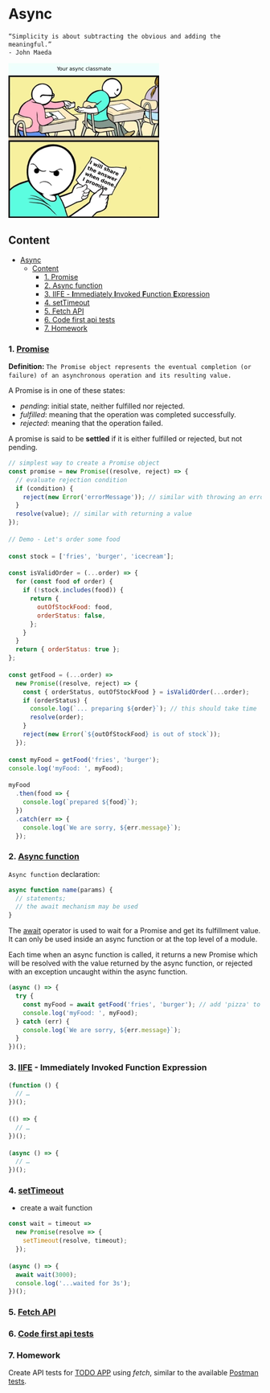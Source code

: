 # Async

```text
“Simplicity is about subtracting the obvious and adding the meaningful.”
- John Maeda
```

![](../resource/image/_8_async_classmate.png)

## Content

- [Async](#async)
  - [Content](#content)
    - [1. Promise](#1-promise)
    - [2. Async function](#2-async-function)
    - [3. IIFE - **I**mmediately **I**nvoked **F**unction **E**xpression](#3-iife---immediately-invoked-function-expression)
    - [4. setTimeout](#4-settimeout)
    - [5. Fetch API](#5-fetch-api)
    - [6. Code first api tests](#6-code-first-api-tests)
    - [7. Homework](#7-homework)

### 1. [Promise](https://developer.mozilla.org/en-US/docs/Web/JavaScript/Reference/Global_Objects/Promise)

**Definition:** `The Promise object represents the eventual completion (or failure) of an asynchronous operation and its resulting value.`

A Promise is in one of these states:

- _pending_: initial state, neither fulfilled nor rejected.
- _fulfilled_: meaning that the operation was completed successfully.
- _rejected_: meaning that the operation failed.

A promise is said to be **settled** if it is either fulfilled or rejected, but not pending.

```javascript
// simplest way to create a Promise object
const promise = new Promise((resolve, reject) => {
  // evaluate rejection condition
  if (condition) {
    reject(new Error('errorMessage')); // similar with throwing an error
  }
  resolve(value); // similar with returning a value
});

// Demo - Let's order some food

const stock = ['fries', 'burger', 'icecream'];

const isValidOrder = (...order) => {
  for (const food of order) {
    if (!stock.includes(food)) {
      return {
        outOfStockFood: food,
        orderStatus: false,
      };
    }
  }
  return { orderStatus: true };
};

const getFood = (...order) =>
  new Promise((resolve, reject) => {
    const { orderStatus, outOfStockFood } = isValidOrder(...order);
    if (orderStatus) {
      console.log(`... preparing ${order}`); // this should take time
      resolve(order);
    }
    reject(new Error(`${outOfStockFood} is out of stock`));
  });

const myFood = getFood('fries', 'burger');
console.log('myFood: ', myFood);

myFood
  .then(food => {
    console.log(`prepared ${food}`);
  })
  .catch(err => {
    console.log(`We are sorry, ${err.message}`);
  });
```

### 2. [Async function](https://developer.mozilla.org/en-US/docs/Web/JavaScript/Reference/Statements/async_function)

`Async function` declaration:

```javascript
async function name(params) {
  // statements;
  // the await mechanism may be used
}
```

The [await](https://developer.mozilla.org/en-US/docs/Web/JavaScript/Reference/Operators/await) operator is used to wait for a Promise and get its fulfillment value.
It can only be used inside an async function or at the top level of a module.

Each time when an async function is called, it returns a new Promise
which will be resolved with the value returned by the async function,
or rejected with an exception uncaught within the async function.

```javascript
(async () => {
  try {
    const myFood = await getFood('fries', 'burger'); // add 'pizza' to go to the catch branch
    console.log('myFood: ', myFood);
  } catch (err) {
    console.log(`We are sorry, ${err.message}`);
  }
})();
```

### 3. [IIFE](https://developer.mozilla.org/en-US/docs/Glossary/IIFE) - **I**mmediately **I**nvoked **F**unction **E**xpression

```javascript
(function () {
  // …
})();

(() => {
  // …
})();

(async () => {
  // …
})();
```

### 4. [setTimeout](https://developer.mozilla.org/en-US/docs/Web/API/Window/setTimeout)

- create a wait function

```javascript
const wait = timeout =>
  new Promise(resolve => {
    setTimeout(resolve, timeout);
  });

(async () => {
  await wait(3000);
  console.log('...waited for 3s');
})();
```

### 5. [Fetch API](https://developer.mozilla.org/en-US/docs/Web/API/Fetch_API/Using_Fetch)

### 6. [Code first api tests](../test/session8/todo-app.api.spec.js)

### 7. Homework

Create API tests for [TODO APP](https://github.com/danrusu/node-js-todo-app) using _fetch_,
similar to the available [Postman tests](https://github.com/danrusu/node-js-todo-app/tree/master/postman).
